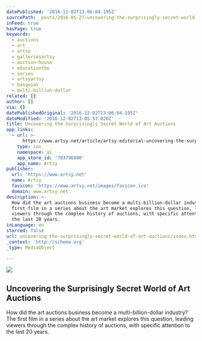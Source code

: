 ```yaml
---
datePublished: '2016-12-02T13:06:04.195Z'
sourcePath: _posts/2016-05-27-uncovering-the-surprisingly-secret-world-of-art-auctions.md
inFeed: true
hasPage: true
keywords:
  - auctions
  - art
  - artsy
  - galleriesartsy
  - auction-house
  - educationthe
  - series
  - artsyartsy
  - basquiat
  - multi-billion-dollar
related: []
author: []
via: {}
datePublishedOriginal: '2016-12-02T13:06:04.195Z'
dateModified: '2016-12-02T13:05:57.020Z'
title: Uncovering the Surprisingly Secret World of Art Auctions
app_links:
  - url: >-
      https://www.artsy.net/article/artsy-editorial-uncovering-the-surprisingly-secret-world-of-art-auctions
    type: ios
    namespace: ai
    app_store_id: '703796080'
    app_name: Artsy
publisher:
  url: 'https://www.artsy.net'
  name: Artsy
  favicon: 'https://www.artsy.net/images/favicon.ico'
  domain: www.artsy.net
description: >-
  How did the art auctions business become a multi-billion-dollar industry? The
  first film in a series about the art market explores this question, leading
  viewers through the complex history of auctions, with specific attention to
  the last 20 years.
inLanguage: en
starred: false
url: uncovering-the-surprisingly-secret-world-of-art-auctions/index.html
_context: 'http://schema.org'
_type: MediaObject

---
```

<article style=""><img src="https://s3-us-west-2.amazonaws.com/the-grid-img/p/8b1318f901fef859bd538b7a5e3f340cde347a3b.jpg" /><h1>Uncovering the Surprisingly Secret World of Art Auctions</h1><p>How did the art auctions business become a multi-billion-dollar industry? The first film in a series about the art market explores this question, leading viewers through the complex history of auctions, with specific attention to the last 20 years.</p></article>